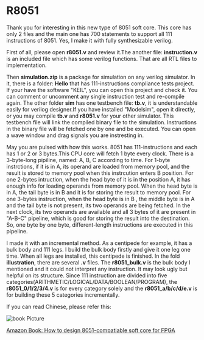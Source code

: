 R8051
=====

Thank you for interesting in this new type of 8051 soft core. This core has only 2 files and the main one has 700 statements to support all 111 instructions of 8051. Yes, I make it with fully synthesizable verilog. 

First of all, please open **r8051.v** and review it.The another file: **instruction.v** is an included file which has some verilog functions. That are all RTL files to implementation.

Then **simulation.zip** is a package for simulation on any verilog simulator. In it, there is a folder: **Hello** that has 111-instructions compliance tests project. If your have the software "KEIL", you can open this project and check it. You can comment or uncomment any single instruction test and re-compile again. The other folder **sim** has one testbench file: **tb.v**, it is understandable easily for verilog designer.If you have installed "Modelsim", open it directly, or you may compile **tb.v** and **r8051.v** for your other simulator. This testbench file will link the compiled binary file to the simulation. Instructions in the binary file will be fetched one by one and be executed. You can open a wave window and drag signals you are instresting in.

May you are pulsed with how this works. 8051 has 111-instructions and each has 1 or 2 or 3 bytes.This CPU core will fetch 1 byte every clock. There is a 3-byte-long pipiline, named: A, B, C according to time. For 1-byte instrctions, if it is in A, its operand are loaded from memory pool, and the result is stored to memory pool when this instrcution enters B position. For one 2-bytes intruction, when the head byte of it is in the position A, it has enough info for loading operands from memory pool. When the head byte is in A, the tail byte is in B and it is for storing the result to memory pool. For one 3-bytes instruction, when the head byte is in B , the middle byte is in A and the tail byte is not present, its two operands are being fetched. In the next clock, its two operands are available and all 3 bytes of it are present in "A-B-C" pipeline, which is good for storing the result into the destination. So, one byte by one byte, different-length instructions are executed in this pipeline.

I made it with an incremental method. As a centipede for example, it has a bulk body and 111 legs. I build the bulk body firstly and give it one leg one time. When all legs are installed, this centipede is finished. In the fold **illustration**, there are several **.v** files. The **r8051_bulk.v** is the bulk body I mentioned and it could not interpret any instruction. It may look ugly but helpful on its structure. Since 111 instruction are divided into five categories(ARITHMETIC/LOGICAL/DATA/BOOLEAN/PROGRAM), the **r8051_0/1/2/3/4.v** is for every category solely and the **r8051_a/b/c/d/e.v** is for building these 5 categories incrementally. 

If you can read Chinese, please refer this:

![book Picture](https://github.com/risclite/R8051/blob/master/doc/book.jpg)

[Amazon Book: How to design 8051-compatiable soft core for FPGA](https://www.amazon.com/dp/B00UH9GLQ6/)

